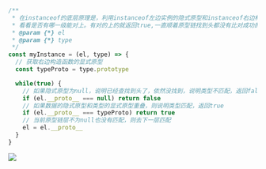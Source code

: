 ```js
/**
 * 在instanceof的底层原理是，利用instanceof左边实例的隐式原型和instanceof右边构造函数的显示原型进行循环比对。
 * 看看是否有哪一级能对上。有对的上的就返回true,一直顺着原型链找到头都没有比对成功的，返回false。
 * @param {*} el 
 * @param {*} type 
 */
const myInstance = (el, type) => {
  // 获取右边构造函数的显式原型
  const typeProto = type.prototype

  while(true) {
    // 如果隐式原型为null，说明已经查找到头了，依然没找到，说明类型不匹配，返回false
    if (el.__proto__ === null) return false
    // 如果数据的隐式原型和类型的显式原型重叠，则说明类型匹配，返回true
    if (el.__proto__ === typeProto) return true
    // 当前原型链层不为null也没有匹配，则去下一层匹配
    el = el.__proto__
  }
}
```
<img src="https://p9-juejin.byteimg.com/tos-cn-i-k3u1fbpfcp/b50408f1b3d649c1a8cde7a4104d5a06~tplv-k3u1fbpfcp-zoom-in-crop-mark:4536:0:0:0.awebp?"></img>
